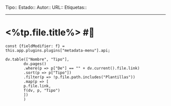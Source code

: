 Tipo:: 
Estado:: 
Autor:: 
URL:: 
Etiquetas:: 
***
# <%tp.file.title%> #📌


```dataviewjs
const {fieldModifier: f} =
this.app.plugins.plugins["metadata-menu"].api;

dv.table(["Nombre", "Tipo"],
		dv.pages()
		.where(p => p["De"] == "" + dv.current().file.link)
		.sort(p => p["Tipo"])
		.filter(p => !p.file.path.includes("Plantillas"))
		.map(p => [
		p.file.link,
		f(dv, p, "Tipo")
		])
		)
```
